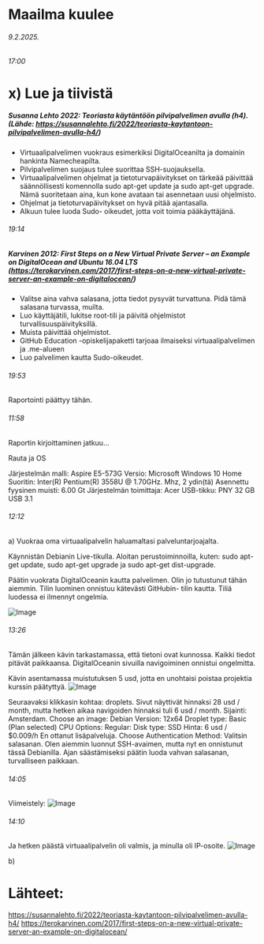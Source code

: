 Maailma kuulee
===
###### 9.2.2025.

###### 17:00

x) Lue ja tiivistä
===
##### Susanna Lehto 2022: Teoriasta käytäntöön pilvipalvelimen avulla (h4). (Lähde: https://susannalehto.fi/2022/teoriasta-kaytantoon-pilvipalvelimen-avulla-h4/)
- Virtuaalipalvelimen vuokraus esimerkiksi DigitalOceanilta ja domainin hankinta Namecheapilta.
- Pilvipalvelimen suojaus tulee suorittaa SSH-suojauksella.
- Virtuaalipalvelimen ohjelmat ja tietoturvapäivitykset on tärkeää päivittää säännöllisesti komennolla sudo apt-get update ja sudo apt-get upgrade. Nämä suoritetaan aina, kun kone avataan tai asennetaan uusi ohjelmisto.
- Ohjelmat ja tietoturvapäivitykset on hyvä pitää ajantasalla.
- Alkuun tulee luoda Sudo- oikeudet, jotta voit toimia pääkäyttäjänä.

###### 19:14
  
##### Karvinen 2012: First Steps on a New Virtual Private Server – an Example on DigitalOcean and Ubuntu 16.04 LTS (https://terokarvinen.com/2017/first-steps-on-a-new-virtual-private-server-an-example-on-digitalocean/)

- Valitse aina vahva salasana, jotta tiedot pysyvät turvattuna. Pidä tämä salasana turvassa, muilta.
- Luo käyttäjätili, lukitse root-tili ja päivitä ohjelmistot turvallisuuspäivityksillä.
- Muista päivittää ohjelmistot. 
- GitHub Education -opiskelijapaketti tarjoaa ilmaiseksi virtuaalipalvelimen ja .me-alueen
- Luo palvelimen kautta Sudo-oikeudet.



###### 19:53

Raportointi päättyy tähän.

###### 11:58 

Raportin kirjoittaminen jatkuu...

Rauta ja OS

Järjestelmän malli: Aspire E5-573G
Versio: Microsoft Windows 10 Home
Suoritin: Inter(R) Pentium(R) 3558U @ 1.70GHz. Mhz, 2 ydin(tä)
Asennettu fyysinen muisti: 6.00 Gt
Järjestelmän toimittaja: Acer
USB-tikku: PNY 32 GB USB 3.1

###### 12:12 

a) Vuokraa oma virtuaalipalvelin haluamaltasi palveluntarjoajalta.

Käynnistän Debianin Live-tikulla. Aloitan perustoiminnoilla, kuten: sudo apt-get update, sudo apt-get upgrade ja sudo apt-get dist-upgrade.

Päätin vuokrata DigitalOceanin kautta palvelimen. Olin jo tutustunut tähän aiemmin. 
Tilin luominen onnistuu kätevästi GitHubin- tilin kautta. Tiliä luodessa ei ilmennyt ongelmia. 

![Image](https://github.com/user-attachments/assets/04fb0df0-b0ae-4165-aacf-f2aecf0107bb) 

###### 13:26 

Tämän jälkeen kävin tarkastamassa, että tietoni ovat kunnossa. Kaikki tiedot pitävät paikkaansa. DigitalOceanin sivuilla navigoiminen onnistui ongelmitta. 

Kävin asentamassa muistutuksen 5 usd, jotta en unohtaisi poistaa projektia kurssin päätyttyä.
![Image](https://github.com/user-attachments/assets/c20a1e55-d543-4390-9494-f05d3aa6dde8)

Seuraavaksi klikkasin kohtaa: droplets. Sivut näyttivät hinnaksi 28 usd / month, mutta hetken aikaa navigoiden hinnaksi tuli 6 usd / month.
Sijainti: Amsterdam.
Choose an image: Debian
Version: 12x64
Droplet type: Basic (Plan selected)
CPU Options: Regular: Disk type: SSD
Hinta: 6 usd / $0.009/h
En ottanut lisäpalveluja.
Choose Authentication Method: Valitsin salasanan. Olen aiemmin luonnut SSH-avaimen, mutta nyt en onnistunut tässä Debianilla. Ajan säästämiseksi päätin luoda vahvan salasanan, turvalliseen paikkaan. 

###### 14:05 

Viimeistely: 
![Image](https://github.com/user-attachments/assets/ca2edc15-af64-43f6-b1ca-8dbd2399dac1)

###### 14:10 

Ja hetken päästä virtuaalipalvelin oli valmis, ja minulla oli IP-osoite.
![Image](https://github.com/user-attachments/assets/a1d23a08-0971-4554-9778-bd14f314f069)


b)





































Lähteet:
===
https://susannalehto.fi/2022/teoriasta-kaytantoon-pilvipalvelimen-avulla-h4/ 
https://terokarvinen.com/2017/first-steps-on-a-new-virtual-private-server-an-example-on-digitalocean/
